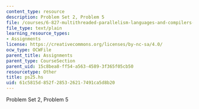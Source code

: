 ```yaml
---
content_type: resource
description: Problem Set 2, Problem 5
file: /courses/6-827-multithreaded-parallelism-languages-and-compilers-fall-2002/61c5815d852f285326217491ca5d8b20_ps25.hs
file_type: text/plain
learning_resource_types:
- Assignments
license: https://creativecommons.org/licenses/by-nc-sa/4.0/
ocw_type: OCWFile
parent_title: Assignments
parent_type: CourseSection
parent_uid: 15c8bea8-ff54-a563-4589-3f365f05cb50
resourcetype: Other
title: ps25.hs
uid: 61c5815d-852f-2853-2621-7491ca5d8b20
---
```

Problem Set 2, Problem 5